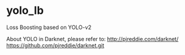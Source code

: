# yolo_lb
Loss Boosting based on YOLO-v2

About YOLO in Darknet, please refer to: 
http://pjreddie.com/darknet/
https://github.com/pjreddie/darknet.git
